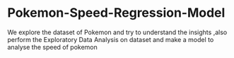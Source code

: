 # Pokemon-Speed-Regression-Model
We explore the dataset of Pokemon  and try to understand the insights ,also perform the  Exploratory Data Analysis on dataset and make a model to analyse the speed of pokemon
